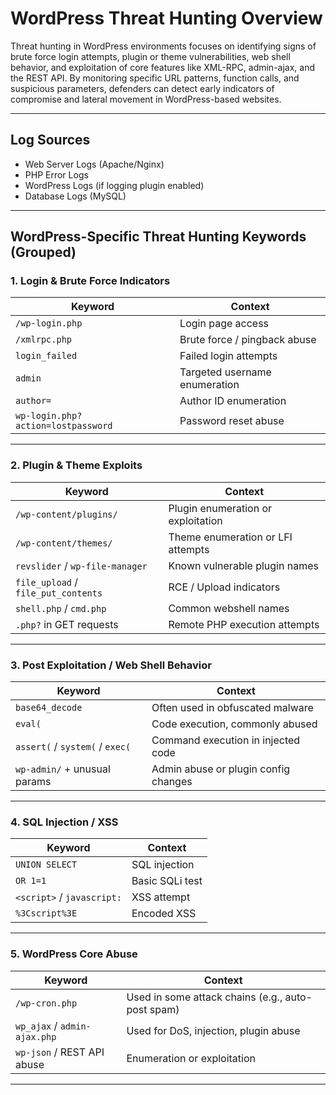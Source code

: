 # WordPress Threat Hunting Overview

Threat hunting in WordPress environments focuses on identifying signs of brute force login attempts, plugin or theme vulnerabilities, web shell behavior, and exploitation of core features like XML-RPC, admin-ajax, and the REST API. By monitoring specific URL patterns, function calls, and suspicious parameters, defenders can detect early indicators of compromise and lateral movement in WordPress-based websites.

---

## Log Sources
- Web Server Logs (Apache/Nginx)  
- PHP Error Logs	  
- WordPress Logs (if logging plugin enabled)  
- Database Logs (MySQL)	 

---

## WordPress-Specific Threat Hunting Keywords (Grouped)

### 1. Login & Brute Force Indicators

| **Keyword**                         | **Context**                              |
|-------------------------------------|------------------------------------------|
| `/wp-login.php`                     | Login page access                        |
| `/xmlrpc.php`                       | Brute force / pingback abuse             |
| `login_failed`                      | Failed login attempts                    |
| `admin`                             | Targeted username enumeration            |
| `author=`                           | Author ID enumeration                    |
| `wp-login.php?action=lostpassword`  | Password reset abuse                     |

---

### 2. Plugin & Theme Exploits

| **Keyword**                         | **Context**                              |
|-------------------------------------|------------------------------------------|
| `/wp-content/plugins/`             | Plugin enumeration or exploitation       |
| `/wp-content/themes/`              | Theme enumeration or LFI attempts        |
| `revslider` / `wp-file-manager`    | Known vulnerable plugin names            |
| `file_upload` / `file_put_contents`| RCE / Upload indicators                  |
| `shell.php` / `cmd.php`            | Common webshell names                    |
| `.php?` in GET requests            | Remote PHP execution attempts            |

---

### 3. Post Exploitation / Web Shell Behavior

| **Keyword**                         | **Context**                              |
|-------------------------------------|------------------------------------------|
| `base64_decode`                    | Often used in obfuscated malware         |
| `eval(`                           | Code execution, commonly abused          |
| `assert(` / `system(` / `exec(`    | Command execution in injected code       |
| `wp-admin/` + unusual params       | Admin abuse or plugin config changes     |

---

### 4. SQL Injection / XSS

| **Keyword**                         | **Context**                              |
|-------------------------------------|------------------------------------------|
| `UNION SELECT`                     | SQL injection                            |
| `OR 1=1`                           | Basic SQLi test                          |
| `<script>` / `javascript:`         | XSS attempt                              |
| `%3Cscript%3E`                     | Encoded XSS                              |

---

### 5. WordPress Core Abuse

| **Keyword**                         | **Context**                              |
|-------------------------------------|------------------------------------------|
| `/wp-cron.php`                     | Used in some attack chains (e.g., auto-post spam) |
| `wp_ajax` / `admin-ajax.php`       | Used for DoS, injection, plugin abuse    |
| `wp-json` / REST API abuse         | Enumeration or exploitation              |

---
